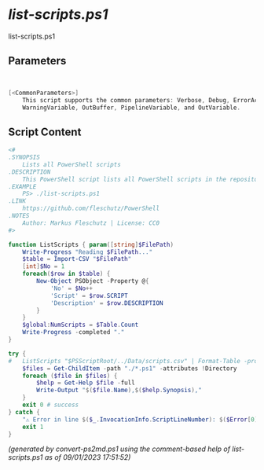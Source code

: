 *list-scripts.ps1*
================

list-scripts.ps1 


Parameters
----------
```powershell


[<CommonParameters>]
    This script supports the common parameters: Verbose, Debug, ErrorAction, ErrorVariable, WarningAction, 
    WarningVariable, OutBuffer, PipelineVariable, and OutVariable.
```

Script Content
--------------
```powershell
<#
.SYNOPSIS
	Lists all PowerShell scripts
.DESCRIPTION
	This PowerShell script lists all PowerShell scripts in the repository (sorted alphabetically).
.EXAMPLE
	PS> ./list-scripts.ps1
.LINK
	https://github.com/fleschutz/PowerShell
.NOTES
	Author: Markus Fleschutz | License: CC0
#>

function ListScripts { param([string]$FilePath)
	Write-Progress "Reading $FilePath..."
	$table = Import-CSV "$FilePath"
	[int]$No = 1
	foreach($row in $table) {
		New-Object PSObject -Property @{
			'No' = $No++
			'Script' = $row.SCRIPT
			'Description' = $row.DESCRIPTION
		}
	}
	$global:NumScripts = $Table.Count
	Write-Progress -completed "."
}

try {
#	ListScripts "$PSScriptRoot/../Data/scripts.csv" | Format-Table -property No,Script,Description
	$files = Get-ChildItem -path "./*.ps1" -attributes !Directory
	foreach ($file in $files) {
		$help = Get-Help $file -full
		Write-Output "$($file.Name),$($help.Synopsis),"
	}
	exit 0 # success
} catch {
	"⚠️ Error in line $($_.InvocationInfo.ScriptLineNumber): $($Error[0])"
	exit 1
}
```

*(generated by convert-ps2md.ps1 using the comment-based help of list-scripts.ps1 as of 09/01/2023 17:51:52)*
